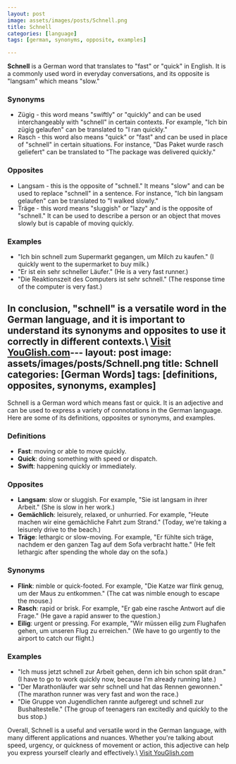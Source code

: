 ```yaml
---
layout: post
image: assets/images/posts/Schnell.png
title: Schnell
categories: [language]
tags: [german, synonyms, opposite, examples]

---
```


**Schnell** is a German word that translates to "fast" or "quick" in English. It is a commonly used word in everyday conversations, and its opposite is "langsam" which means "slow."

### Synonyms
- Zügig - this word means "swiftly" or "quickly" and can be used interchangeably with "schnell" in certain contexts. For example, "Ich bin zügig gelaufen" can be translated to "I ran quickly."
- Rasch - this word also means "quick" or "fast" and can be used in place of "schnell" in certain situations. For instance, "Das Paket wurde rasch geliefert" can be translated to "The package was delivered quickly."

### Opposites
- Langsam - this is the opposite of "schnell." It means "slow" and can be used to replace "schnell" in a sentence. For instance, "Ich bin langsam gelaufen" can be translated to "I walked slowly."
- Träge - this word means "sluggish" or "lazy" and is the opposite of "schnell." It can be used to describe a person or an object that moves slowly but is capable of moving quickly.

### Examples
- "Ich bin schnell zum Supermarkt gegangen, um Milch zu kaufen." (I quickly went to the supermarket to buy milk.)
- "Er ist ein sehr schneller Läufer." (He is a very fast runner.)
- "Die Reaktionszeit des Computers ist sehr schnell." (The response time of the computer is very fast.)

In conclusion, "schnell" is a versatile word in the German language, and it is important to understand its synonyms and opposites to use it correctly in different contexts.\ <a id="yg-widget-0" class="youglish-widget" data-query="Schnell" data-lang="german" data-components="8412" data-auto-start="0" data-bkg-color="theme_light" data-title="How%20to%20pronounce%20Schnell%20in%20German"  rel="nofollow" href="https://youglish.com">Visit YouGlish.com</a><script async src="https://youglish.com/public/emb/widget.js" charset="utf-8"></script>---
layout: post
image: assets/images/posts/Schnell.png
title: Schnell
categories: [German Words]
tags: [definitions, opposites, synonyms, examples]
---

Schnell is a German word which means fast or quick. It is an adjective and can be used to express a variety of connotations in the German language. Here are some of its definitions, opposites or synonyms, and examples.

### Definitions
- **Fast**: moving or able to move quickly.
- **Quick**: doing something with speed or dispatch.
- **Swift**: happening quickly or immediately.

### Opposites
- **Langsam**: slow or sluggish. For example, "Sie ist langsam in ihrer Arbeit." (She is slow in her work.)
- **Gemächlich**: leisurely, relaxed, or unhurried. For example, "Heute machen wir eine gemächliche Fahrt zum Strand." (Today, we're taking a leisurely drive to the beach.)
- **Träge**: lethargic or slow-moving. For example, "Er fühlte sich träge, nachdem er den ganzen Tag auf dem Sofa verbracht hatte." (He felt lethargic after spending the whole day on the sofa.)

### Synonyms
- **Flink**: nimble or quick-footed. For example, "Die Katze war flink genug, um der Maus zu entkommen." (The cat was nimble enough to escape the mouse.)
- **Rasch**: rapid or brisk. For example, "Er gab eine rasche Antwort auf die Frage." (He gave a rapid answer to the question.)
- **Eilig**: urgent or pressing. For example, "Wir müssen eilig zum Flughafen gehen, um unseren Flug zu erreichen." (We have to go urgently to the airport to catch our flight.)

### Examples
- "Ich muss jetzt schnell zur Arbeit gehen, denn ich bin schon spät dran." (I have to go to work quickly now, because I'm already running late.)
- "Der Marathonläufer war sehr schnell und hat das Rennen gewonnen." (The marathon runner was very fast and won the race.)
- "Die Gruppe von Jugendlichen rannte aufgeregt und schnell zur Bushaltestelle." (The group of teenagers ran excitedly and quickly to the bus stop.)

Overall, Schnell is a useful and versatile word in the German language, with many different applications and nuances. Whether you're talking about speed, urgency, or quickness of movement or action, this adjective can help you express yourself clearly and effectively.\ <a id="yg-widget-0" class="youglish-widget" data-query="Schnell" data-lang="german" data-components="8412" data-auto-start="0" data-bkg-color="theme_light" data-title="How%20to%20pronounce%20Schnell%20in%20German"  rel="nofollow" href="https://youglish.com">Visit YouGlish.com</a><script async src="https://youglish.com/public/emb/widget.js" charset="utf-8"></script>